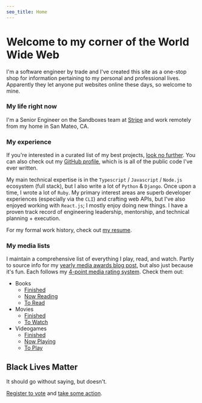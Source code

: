 ```yaml
---
seo_title: Home
---
```


# Welcome to my corner of the World Wide Web

I'm a software engineer by trade and I've created this site as a one-stop shop for information pertaining to my personal and professional lives. Apparently they let anyone put websites online these days, so welcome to mine.

### My life right now

I'm a Senior Engineer on the Sandboxes team at [Stripe](https://stripe.com) and work remotely from my home in San Mateo, CA.

### My experience

If you're interested in a curated list of my best projects, [look no further](/projects). You can also check out my [GitHub profile](https://github.com/xavdid), which is is all of the public code I've ever written.

My main technical expertise is in the `Typescript` / `Javascript` / `Node.js` ecosystem (full stack), but I also write a lot of `Python` & `Django`. Once upon a time, I wrote a lot of `Ruby`. My primary interest areas are superb developer experiences (especially via the `CLI`) and crafting web APIs, but I've also enjoyed working with `React.js`; I mostly enjoy doing new things. I have a proven track record of engineering leadership, mentorship, and technical planning + execution.

For my formal work history, check out [my resume](/resume).

### My media lists

I maintain a comprehensive list of everything I play, read, and watch. Partly to source info for my [yearly media awards blog post](/blog/post/my-favorite-media-of-the-year-2019-edition/), but also just because it's fun. Each follows my [4-point media rating system](/blog/post/on-the-rating-of-media/). Check them out:

- Books
  - [Finished](https://airtable.com/shr4iBau1Ewwu5kxB)
  - [Now Reading](https://airtable.com/shrrQwvjfpG6Cx7u9)
  - [To Read](https://airtable.com/shrzRTbsZiBhVeugG)
- Movies
  - [Finished](https://airtable.com/shrvzcS9igOXIJwPb)
  - [To Watch](https://airtable.com/shrqygVZ287Gh2Y09)
- Videogames
  - [Finished](https://airtable.com/shrJvjcnh0psf3ha6)
  - [Now Playing](https://airtable.com/shr94odAxC9gbsUkS)
  - [To Play](https://airtable.com/shrULan0u3rkmaniG)

## Black Lives Matter

It should go without saying, but doesn't.

[Register to vote](https://www.vote.org/) and [take some action](https://blacklivesmatters.carrd.co/).
